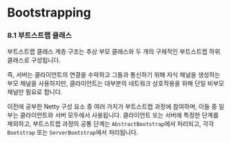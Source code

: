 # Bootstrapping

### 8.1 부트스트랩 클래스

부트스트랩 클래스 계층 구조는 추상 부모 클래스와 두 개의 구체적인 부트스트랩 하위 클래스로 구성됩니다.&#x20;

즉, 서버는 클라이언트의 연결을 수락하고 그들과 통신하기 위해 자식 채널을 생성하는 부모 채널을 사용하지만, 클라이언트는 대부분의 네트워크 상호작용을 위해 단일 비부모 채널만 필요로 합니다.&#x20;

이전에 공부한 Netty 구성 요소 중 여러 가지가 부트스트랩 과정에 참여하며, 이들 중 일부는 클라이언트와 서버 모두에서 사용됩니다. 클라이언트 또는 서버에 특정한 단계를 제외하고, 부트스트랩 과정의 공통 단계는 `AbstractBootstrap`에서 처리되고, 각각 `Bootstrap` 또는 `ServerBootstrap`에서 처리됩니다.

####
